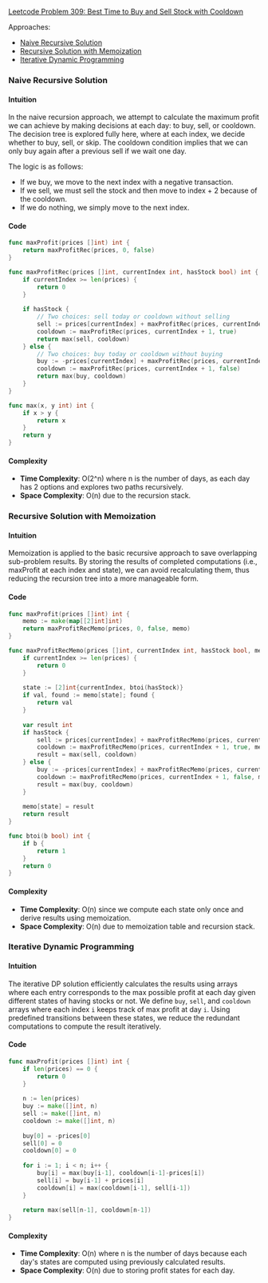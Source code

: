 [Leetcode Problem 309: Best Time to Buy and Sell Stock with Cooldown](https://leetcode.com/problems/best-time-to-buy-and-sell-stock-with-cooldown/)

Approaches:
- [Naive Recursive Solution](#naive-recursive-solution)
- [Recursive Solution with Memoization](#recursive-solution-with-memoization)
- [Iterative Dynamic Programming](#iterative-dynamic-programming)

### Naive Recursive Solution

#### Intuition
In the naive recursion approach, we attempt to calculate the maximum profit we can achieve by making decisions at each day: to buy, sell, or cooldown. The decision tree is explored fully here, where at each index, we decide whether to buy, sell, or skip. The cooldown condition implies that we can only buy again after a previous sell if we wait one day.

The logic is as follows:
- If we buy, we move to the next index with a negative transaction.
- If we sell, we must sell the stock and then move to index + 2 because of the cooldown.
- If we do nothing, we simply move to the next index.

#### Code
```go
func maxProfit(prices []int) int {
    return maxProfitRec(prices, 0, false)
}

func maxProfitRec(prices []int, currentIndex int, hasStock bool) int {
    if currentIndex >= len(prices) {
        return 0
    }
    
    if hasStock {
        // Two choices: sell today or cooldown without selling
        sell := prices[currentIndex] + maxProfitRec(prices, currentIndex + 2, false)
        cooldown := maxProfitRec(prices, currentIndex + 1, true)
        return max(sell, cooldown)
    } else {
        // Two choices: buy today or cooldown without buying
        buy := -prices[currentIndex] + maxProfitRec(prices, currentIndex + 1, true)
        cooldown := maxProfitRec(prices, currentIndex + 1, false)
        return max(buy, cooldown)
    }
}

func max(x, y int) int {
    if x > y {
        return x
    }
    return y
}
```

#### Complexity
- **Time Complexity**: O(2^n) where n is the number of days, as each day has 2 options and explores two paths recursively.
- **Space Complexity**: O(n) due to the recursion stack.

### Recursive Solution with Memoization

#### Intuition
Memoization is applied to the basic recursive approach to save overlapping sub-problem results. By storing the results of completed computations (i.e., maxProfit at each index and state), we can avoid recalculating them, thus reducing the recursion tree into a more manageable form.

#### Code
```go
func maxProfit(prices []int) int {
    memo := make(map[[2]int]int)
    return maxProfitRecMemo(prices, 0, false, memo)
}

func maxProfitRecMemo(prices []int, currentIndex int, hasStock bool, memo map[[2]int]int) int {
    if currentIndex >= len(prices) {
        return 0
    }
    
    state := [2]int{currentIndex, btoi(hasStock)}
    if val, found := memo[state]; found {
        return val
    }
    
    var result int
    if hasStock {
        sell := prices[currentIndex] + maxProfitRecMemo(prices, currentIndex + 2, false, memo)
        cooldown := maxProfitRecMemo(prices, currentIndex + 1, true, memo)
        result = max(sell, cooldown)
    } else {
        buy := -prices[currentIndex] + maxProfitRecMemo(prices, currentIndex + 1, true, memo)
        cooldown := maxProfitRecMemo(prices, currentIndex + 1, false, memo)
        result = max(buy, cooldown)
    }
    
    memo[state] = result
    return result
}

func btoi(b bool) int {
    if b {
        return 1
    }
    return 0
}
```

#### Complexity
- **Time Complexity**: O(n) since we compute each state only once and derive results using memoization.
- **Space Complexity**: O(n) due to memoization table and recursion stack.

### Iterative Dynamic Programming

#### Intuition
The iterative DP solution efficiently calculates the results using arrays where each entry corresponds to the max possible profit at each day given different states of having stocks or not. We define `buy`, `sell`, and `cooldown` arrays where each index `i` keeps track of max profit at day `i`. Using predefined transitions between these states, we reduce the redundant computations to compute the result iteratively.

#### Code
```go
func maxProfit(prices []int) int {
    if len(prices) == 0 {
        return 0
    }
    
    n := len(prices)
    buy := make([]int, n)
    sell := make([]int, n)
    cooldown := make([]int, n)
    
    buy[0] = -prices[0]
    sell[0] = 0
    cooldown[0] = 0
    
    for i := 1; i < n; i++ {
        buy[i] = max(buy[i-1], cooldown[i-1]-prices[i])
        sell[i] = buy[i-1] + prices[i]
        cooldown[i] = max(cooldown[i-1], sell[i-1])
    }
    
    return max(sell[n-1], cooldown[n-1])
}
```

#### Complexity
- **Time Complexity**: O(n) where n is the number of days because each day's states are computed using previously calculated results.
- **Space Complexity**: O(n) due to storing profit states for each day.

